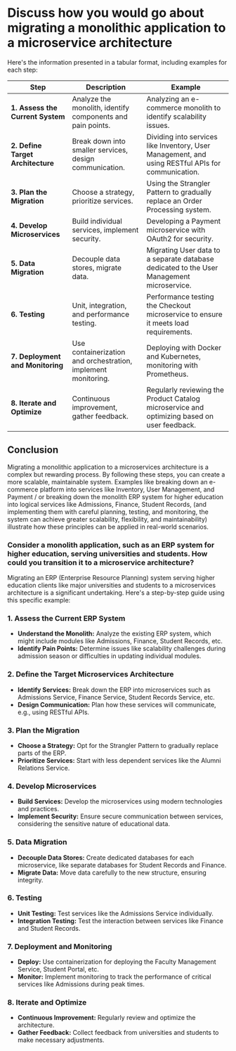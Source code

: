 # Discuss how you would go about migrating a monolithic application to a microservice architecture

Here's the information presented in a tabular format, including examples for each step:

| Step                          | Description                                                                                   | Example                                                                                   |
|-------------------------------|-----------------------------------------------------------------------------------------------|-------------------------------------------------------------------------------------------|
| **1. Assess the Current System** | Analyze the monolith, identify components and pain points.                                     | Analyzing an e-commerce monolith to identify scalability issues.                          |
| **2. Define Target Architecture** | Break down into smaller services, design communication.                                        | Dividing into services like Inventory, User Management, and using RESTful APIs for communication. |
| **3. Plan the Migration**        | Choose a strategy, prioritize services.                                                        | Using the Strangler Pattern to gradually replace an Order Processing system.              |
| **4. Develop Microservices**    | Build individual services, implement security.                                                 | Developing a Payment microservice with OAuth2 for security.                                |
| **5. Data Migration**           | Decouple data stores, migrate data.                                                            | Migrating User data to a separate database dedicated to the User Management microservice.  |
| **6. Testing**                  | Unit, integration, and performance testing.                                                    | Performance testing the Checkout microservice to ensure it meets load requirements.        |
| **7. Deployment and Monitoring** | Use containerization and orchestration, implement monitoring.                                  | Deploying with Docker and Kubernetes, monitoring with Prometheus.                          |
| **8. Iterate and Optimize**     | Continuous improvement, gather feedback.                                                       | Regularly reviewing the Product Catalog microservice and optimizing based on user feedback. |

## Conclusion

Migrating a monolithic application to a microservices architecture is a complex but rewarding process. By following these steps, you can create a more scalable, maintainable system. Examples like breaking down an e-commerce platform into services like Inventory, User Management, and Payment / or breaking down the monolith ERP system for higher education into logical services like Admissions, Finance, Student Records, (and implementing them with careful planning, testing, and monitoring, the system can achieve greater scalability, flexibility, and maintainability) illustrate how these principles can be applied in real-world scenarios.

### Consider a monolith application, such as an ERP system for higher education, serving universities and students. How could you transition it to a microservice architecture?

Migrating an ERP (Enterprise Resource Planning) system serving higher education clients like major universities and students to a microservices architecture is a significant undertaking. Here's a step-by-step guide using this specific example:

### 1. Assess the Current ERP System

- **Understand the Monolith:** Analyze the existing ERP system, which might include modules like Admissions, Finance, Student Records, etc.
- **Identify Pain Points:** Determine issues like scalability challenges during admission season or difficulties in updating individual modules.

### 2. Define the Target Microservices Architecture

- **Identify Services:** Break down the ERP into microservices such as Admissions Service, Finance Service, Student Records Service, etc.
- **Design Communication:** Plan how these services will communicate, e.g., using RESTful APIs.

### 3. Plan the Migration

- **Choose a Strategy:** Opt for the Strangler Pattern to gradually replace parts of the ERP.
- **Prioritize Services:** Start with less dependent services like the Alumni Relations Service.

### 4. Develop Microservices

- **Build Services:** Develop the microservices using modern technologies and practices.
- **Implement Security:** Ensure secure communication between services, considering the sensitive nature of educational data.

### 5. Data Migration

- **Decouple Data Stores:** Create dedicated databases for each microservice, like separate databases for Student Records and Finance.
- **Migrate Data:** Move data carefully to the new structure, ensuring integrity.

### 6. Testing

- **Unit Testing:** Test services like the Admissions Service individually.
- **Integration Testing:** Test the interaction between services like Finance and Student Records.

### 7. Deployment and Monitoring

- **Deploy:** Use containerization for deploying the Faculty Management Service, Student Portal, etc.
- **Monitor:** Implement monitoring to track the performance of critical services like Admissions during peak times.

### 8. Iterate and Optimize

- **Continuous Improvement:** Regularly review and optimize the architecture.
- **Gather Feedback:** Collect feedback from universities and students to make necessary adjustments.
